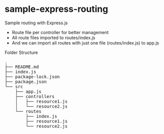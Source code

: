 # sample-express-routing
Sample routing with Express.js
- Route file per controller for better management
- All route files imported to routes/index.js
- And we can import all routes with just one file (routes/index.js) to app.js

Folder Structure
<pre>
.
├── README.md
├── index.js
├── package-lock.json
├── package.json
└── src
    ├── app.js
    ├── controllers
    │   ├── resource1.js
    │   └── resource2.js
    └── routes
        ├── index.js
        ├── resource1.js
        └── resource2.js
</pre>